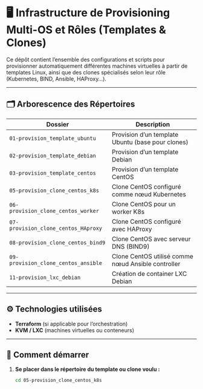 # 🖥️ Infrastructure de Provisioning Multi-OS et Rôles (Templates & Clones)

Ce dépôt contient l’ensemble des configurations et scripts pour provisionner automatiquement différentes machines virtuelles à partir de templates Linux, ainsi que des clones spécialisés selon leur rôle (Kubernetes, BIND, Ansible, HAProxy…).

---

## 🗂️ Arborescence des Répertoires

| Dossier | Description |
|--------|-------------|
| `01-provision_template_ubuntu` | Provision d’un template Ubuntu (base pour clones) |
| `02-provision_template_debian` | Provision d’un template Debian |
| `03-provision_template_centos` | Provision d’un template CentOS |
| `05-provision_clone_centos_k8s` | Clone CentOS configuré comme nœud Kubernetes |
| `06-provision_clone_centos_worker` | Clone CentOS pour un worker K8s |
| `07-provision_clone_centos_HAproxy` | Clone CentOS configuré avec HAProxy |
| `08-provision_clone_centos_bind9` | Clone CentOS avec serveur DNS (BIND9) |
| `09-provision_clone_centos_ansible` | Clone CentOS utilisé comme nœud Ansible controller |
| `11-provision_lxc_debian` | Création de container LXC Debian |

---

## ⚙️ Technologies utilisées

- **Terraform** (si applicable pour l’orchestration)
- **KVM / LXC** (machines virtuelles ou conteneurs)

---

## 🚀 Comment démarrer

1. **Se placer dans le répertoire du template ou clone voulu :**
   ```bash
   cd 05-provision_clone_centos_k8s
